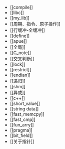 * [[compile]]
* [[libc]]
* [[my_lib]]
* [[周期、指令、原子操作]]
* [[行缓冲-全缓冲]]
* [[define]]
* [[apue]]
* [[全局]]
* [[C_note]]
* [[交叉判断]]
* [[lock]]
* [[restrict]]
* [[endian]]
* [[递归]]
* [[shm]]
* [[异或]]
* [[c++]]
* [[short_value]]
* [[string data]]
* [[fast_memcpy]]
* [[fast_cmp]]
* [[fun_arry]]
* [[pragma]]
* [[bit_field]]
* [[关于指针]]

